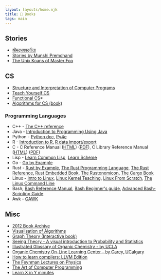 ```yaml
---
layout: layouts/home.njk
title: 📓 Books
tags: main
---
```


## Stories

- [श्रीमद्भगवद्गीता](bhagavad-gita)
- [Stories by Munshi Premchand](premchand/)
- [The Unix Koans of Master Foo](unix-koans)

## CS

- [Structure and Interpretation of Computer Programs](https://mitpress.mit.edu/sites/default/files/sicp/full-text/book/book.html)
- [Teach Yourself CS](https://teachyourselfcs.com/)
- [Functional CS](https://functionalcs.github.io/curriculum/)*
- [Algorithms for CS (book)](https://algs4.cs.princeton.edu/home/)

### Programming Languages
- C++ - [The C++ reference](https://en.cppreference.com/w/)
- Java - [Introduction to Programming Using Java](https://math.hws.edu/javanotes/)
- Python - [Python doc](https://docs.python.org/3/), [Py4e](https://www.py4e.com/lessons)
- R - [Introduction to R](https://cran.r-project.org/doc/manuals/r-release/R-intro.html), [R data import/export](https://cran.r-project.org/doc/manuals/r-release/R-data.html)
- C - C Reference Manual ([HTML](https://www.gnu.org/software/gnu-c-manual/gnu-c-manual.html)) ([PDF](https://www.gnu.org/software/gnu-c-manual/gnu-c-manual.pdf)), C Library Reference Manual ([HTML](https://www.gnu.org/software/libc/manual/html_node/index.html)) ([PDF](https://www.gnu.org/software/libc/manual/pdf/libc.pdf))
- Lisp - [Learn Common Lisp](https://lisp-lang.org/learn/), [Learn Scheme](https://www.scheme.com/tspl4/)
- Go - [Go by Example](https://gobyexample.com/)
- Rust - [Rust by Example](https://doc.rust-lang.org/rust-by-example/), [The Rust Programming Language](https://doc.rust-lang.org/book/), [The Rust Reference](https://doc.rust-lang.org/reference/), [Rust Embedded Book](https://rust-embedded.github.io/book/), [The Rustonomicon](https://doc.rust-lang.org/nomicon/), [The Cargo Book](https://doc.rust-lang.org/cargo/)
- Linux - [Intro to Linux](https://tldp.org/LDP/intro-linux/html/index.html), [Linux Kernel Teaching](https://linux-kernel-labs.github.io/refs/heads/master/index.html), [Linux From Scratch](https://www.linuxfromscratch.org/lfs/read.html), [The Linux Command Line](http://linuxcommand.org/tlcl.php)
- Bash, [Bash Reference Manual](https://www.gnu.org/software/bash/manual/bash.html), [Bash Beginner's guide](https://tldp.org/LDP/Bash-Beginners-Guide/html/index.html), [Advanced Bash-Scripting Guide](https://tldp.org/LDP/abs/html/index.html)
- Awk - [GAWK](https://www.gnu.org/software/gawk/manual/gawk.html)

## Misc
- [2012 Book Archive](https://2012books.lardbucket.org/)
- [Visualisation of Algorithms](https://www.cs.usfca.edu/~galles/visualization/Algorithms.html)
- [Graph Theory (Interactive book)](https://d3gt.com/)
- [Seeing Theory - A visual introduction to Probability and Statistics](https://seeing-theory.brown.edu/index.html)
- [Illustrated Glossary of Organic Chemistry - by UCLA](https://www.chem.ucla.edu/~harding/IGOC/IGOC.html)
- [Organic Chemistry On-Line Learning Center - by Carey, UCalgary](http://www.chem.ucalgary.ca/courses/351/Carey5th/Carey.html)
- [How to learn compilers: LLVM Edition](https://lowlevelbits.org/how-to-learn-compilers-llvm-edition/)
- [The Feynman Lectures on Physics](https://www.feynmanlectures.caltech.edu/)
- [The Art of Computer Programming](https://www-cs-faculty.stanford.edu/~knuth/taocp.html)
- [Learn X in Y minutes](https://learnxinyminutes.com/)